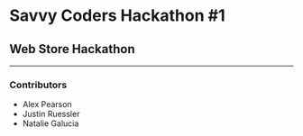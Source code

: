 # Savvy Coders Hackathon \#1
## Web Store Hackathon

---

### Contributors
+ Alex Pearson
+ Justin Ruessler
+ Natalie Galucia
